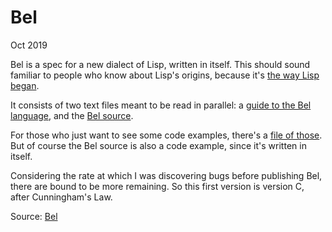 # Bel

Oct 2019  
  
Bel is a spec for a new dialect of Lisp, written in itself. This should sound familiar to people who know about Lisp's origins, because it's [the way Lisp began](http://www.paulgraham.com/rootsoflisp.html).  
  
It consists of two text files meant to be read in parallel: a [guide to the Bel language](https://sep.yimg.com/ty/cdn/paulgraham/bellanguage.txt?t=1595850613&), and the [Bel source](https://sep.yimg.com/ty/cdn/paulgraham/bel.bel?t=1595850613&).  
  
For those who just want to see some code examples, there's a [file of those](https://sep.yimg.com/ty/cdn/paulgraham/belexamples.txt?t=1595850613&). But of course the Bel source is also a code example, since it's written in itself.  
  
Considering the rate at which I was discovering bugs before publishing Bel, there are bound to be more remaining. So this first version is version C, after Cunningham's Law.

Source: [Bel](http://www.paulgraham.com/bel.html)